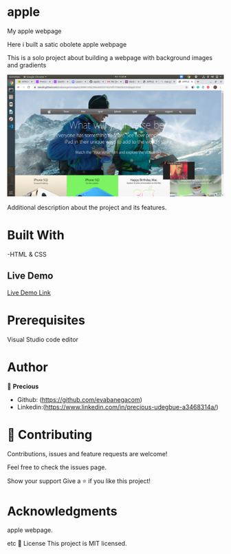 # apple

My apple webpage

Here i built a satic obolete apple webpage

This is a solo project about building a webpage with background images and gradients 

![screenshot](apple-project.png)

Additional description about the project and its features.

# Built With

-HTML & CSS

## Live Demo

[Live Demo Link](https://rawcdn.githack.com/evabanegacom/apple/c8084134b239bc6e0353742a16f51f5862bce2ed/apple.html)

# Prerequisites
Visual Studio code editor

# Author

👤 **Precious**

- Github: (https://github.com/evabanegacom)
- Linkedin:(https://www.linkedin.com/in/precious-udegbue-a3468314a/)

# 🤝 Contributing
Contributions, issues and feature requests are welcome!

Feel free to check the issues page.

Show your support
Give a ⭐️ if you like this project!

# Acknowledgments

apple webpage.

etc
📝 License
This project is MIT licensed.